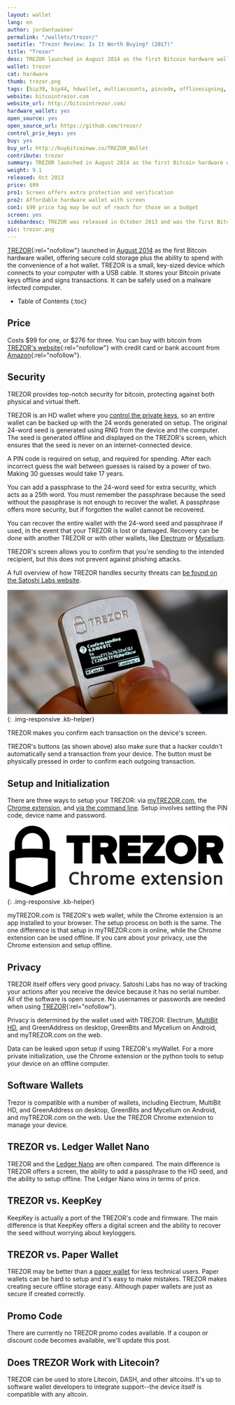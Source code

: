 ```yaml
---
layout: wallet
lang: en
author: jordantuwiner
permalink: "/wallets/trezor/"
seotitle: "Trezor Review: Is It Worth Buying? (2017)"
title: "Trezor"
desc: TREZOR launched in August 2014 as the first Bitcoin hardware wallet, offering simple and secure cold storage and offline transaction signing. 
wallet: trezor
cat: hardware
thumb: trezor.png
tags: [bip39, bip44, hdwallet, multiaccounts, pincode, offlinesigning, coldstorage, hardware]
website: bitcointrezor.com
website_url: http://bitcointrezor.com/
hardware_wallet: yes
open_source: yes
open_source_url: https://github.com/trezor/
control_priv_keys: yes
buy: yes
buy_url: http://buybitcoinww.co/TREZOR_Wallet
contribute: trezor
summary: TREZOR launched in August 2014 as the first Bitcoin hardware wallet, offering secure bitcoin storage plus the ability to spend with the convenience of a hot wallet. TREZOR is a small, thumb-sized device. 
weight: 9.1
released: Oct 2013
price: $99
pro1: Screen offers extra protection and verification
pro2: Affordable hardware wallet with screen
con1: $99 price tag may be out of reach for those on a budget
screen: yes
sidebardesc: TREZOR was released in October 2013 and was the first Bitcoin hardware wallet with a screen. TREZOR is a small, USB sized device that is actually a small computer.
pic: trezor.png
---
```

[TREZOR](http://buybitcoinww.co/TREZOR_Wallet){:rel="nofollow"} launched in [August 2014](http://satoshilabs.com/news/2014-08-07-trezor-sales-launched-buytrezor-com/) as the first Bitcoin hardware wallet, offering secure cold storage plus the ability to spend with the convenience of a hot wallet. TREZOR is a small, key-sized device which connects to your computer with a USB cable. It stores your Bitcoin private keys offline and signs transactions. It can be safely used on a malware infected computer. 

* Table of Contents
{:toc}

## Price
Costs $99 for one, or $276 for three. You can buy with bitcoin from [TREZOR's website](http://buybitcoinww.co/TREZOR_hwallet){:rel="nofollow"} with credit card or bank account from [Amazon](http://buybitcoinww.co/TREZOR_Wallet){:rel="nofollow"}. 

## Security

TREZOR provides top-notch security for bitcoin, protecting against both physical and virtual theft. 

TREZOR is an HD wallet where you [control the private keys](/kb/what-is-a-bitcoin-private-key/), so an entire wallet can be backed up with the 24 words generated on setup. The original 24-word seed is generated using RNG from the device and the computer. The seed is generated offline and displayed on the TREZOR's screen, which ensures that the seed is never on an internet-connected device. 

A PIN code is required on setup, and required for spending. After each incorrect guess the wait between guesses is raised by a power of two. Making 30 guesses would take 17 years. 

You can add a passphrase to the 24-word seed for extra security, which acts as a 25th word. You must remember the passphrase because the seed without the passphrase is not enough to recover the wallet. A passphrase offers more security, but if forgotten the wallet cannot be recovered. 

You can recover the entire wallet with the 24-word seed and passphrase if used, in the event that your TREZOR is lost or damaged. Recovery can be done with another TREZOR or with other wallets, like [Electrum](/kb/restore-trezor-seed-electrum/) or [Mycelium](/kb/restore-trezor-seed-mycelium-android/). 

TREZOR's screen allows you to confirm that you're sending to the intended recipient, but this does not prevent against phishing attacks. 

A full overview of how TREZOR handles security threats can [be found on the Satoshi Labs website](http://doc.satoshilabs.com/trezor-faq/threats.html).

![trezor example][tco]{: .img-responsive .kb-helper}

<div class="caption-kb">TREZOR makes you confirm each transaction on the device's screen.</div>

TREZOR's buttons (as shown above) also make sure that a hacker couldn't automatically send a transaction from your device. The button must be physically pressed in order to confirm each outgoing transaction.

## Setup and Initialization

There are three ways to setup your TREZOR: via [myTREZOR.com](https://mytrezor.com/), the [Chrome extension](https://chrome.google.com/webstore/detail/trezor-chrome-extension/jcjjhjgimijdkoamemaghajlhegmoclj?hl=en), and [via the command line](/setup-trezor-python-tools-command-line/). Setup involves setting the PIN code, device name and password.

![trezor chrome extension][tc]{: .img-responsive .kb-helper}

myTREZOR.com is TREZOR's web wallet, while the Chrome extension is an app installed to your browser. The setup process on both is the same. The one difference is that setup in myTREZOR.com is online, while the Chrome extension can be used offline. If you care about your privacy, use the Chrome extension and setup offline.  

## Privacy

TREZOR itself offers very good privacy. Satoshi Labs has no way of tracking your actions after you receive the device because it has no serial number. All of the software is open source. No usernames or passwords are needed when using [TREZOR](http://buybitcoinww.co/TREZOR_Wallet){:rel="nofollow"}.

Privacy is determined by the wallet used with TREZOR: Electrum, [MultiBit HD](https://multibit.org/), and GreenAddress on desktop, GreenBits and Mycelium on Android, and myTREZOR.com on the web.

Data can be leaked upon setup if using TREZOR's myWallet. For a more private initialization, use the Chrome extension or the python tools to setup your device on an offline computer. 

## Software Wallets

Trezor is compatible with a number of wallets, including Electrum, MultiBit HD, and GreenAddress on desktop, GreenBits and Mycelium on Android, and myTREZOR.com on the web. Use the TREZOR Chrome extension to manage your device. 

## TREZOR vs. Ledger Wallet Nano

TREZOR and the [Ledger Nano](/wallets/ledger-nano/) are often compared. The main difference is TREZOR offers a screen, the ability to add a passphrase to the HD seed, and the ability to setup offline. The Ledger Nano wins in terms of price. 

## TREZOR vs. KeepKey

KeepKey is actually a port of the TREZOR's code and firmware. The main difference is that KeepKey offers a digital screen and the ability to recover the seed without worrying about keyloggers. 

## TREZOR vs. Paper Wallet

TREZOR may be better than a [paper wallet](http://bitzuma.com/posts/how-to-spend-a-bitcoin-paper-wallet-in-three-easy-steps/) for less technical users. Paper wallets can be hard to setup and it's easy to make mistakes. TREZOR makes creating secure offline storage easy. Although paper wallets are just as secure if created correctly. 

## Promo Code

There are currently no TREZOR promo codes available. If a coupon or discount code becomes available, we'll update this post. 

## Does TREZOR Work with Litecoin?

TREZOR can be used to store Litecoin, DASH, and other altcoins. It's up to software wallet developers to integrate support--the device itself is compatible with any altcoin.

[tc]: /img/wallets/trezorchrome.png
[tco]: /img/wallets/trezorconfirm.jpg